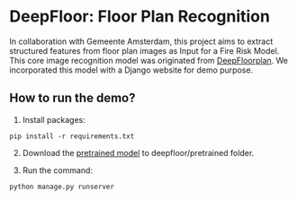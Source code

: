 # DeepFloor: Floor Plan Recognition 

In collaboration with Gemeente Amsterdam, this project aims to extract structured features from floor plan images as Input for a Fire Risk Model. 
This core image recognition model was originated from [DeepFloorplan](https://github.com/zlzeng/DeepFloorplan). 
We incorporated this model with a Django website for demo purpose. 


## How to run the demo?
1. Install packages:
```
pip install -r requirements.txt
```
2. Download the [pretrained model](https://drive.google.com/drive/folders/1t6lDv82NXPGEUdZSu7gxjn2mg00JAwd9?usp=sharing
) to deepfloor/pretrained folder.

3. Run the command: 
```
python manage.py runserver
```
